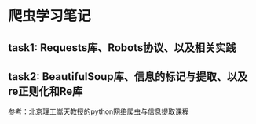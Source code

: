 # 爬虫学习笔记
## task1: Requests库、Robots协议、以及相关实践
## task2: BeautifulSoup库、信息的标记与提取、以及re正则化和Re库

参考：北京理工嵩天教授的python网络爬虫与信息提取课程
